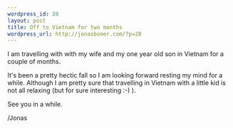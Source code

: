 ```yaml
--- 
wordpress_id: 28
layout: post
title: Off to Vietnam for two months
wordpress_url: http://jonasboner.com/?p=28
---
```

<p/>
I am travelling with with my wife and my one year old son in Vietnam for a couple of months. 
<p/>
It's been a pretty hectic fall so I am looking forward resting my mind for a while. Although I am pretty sure that travelling in Vietnam with a little kid is not all relaxing (but for sure interesting :-) ). 
<p/>
See you in a while.
<p/>
/Jonas
<p/>
